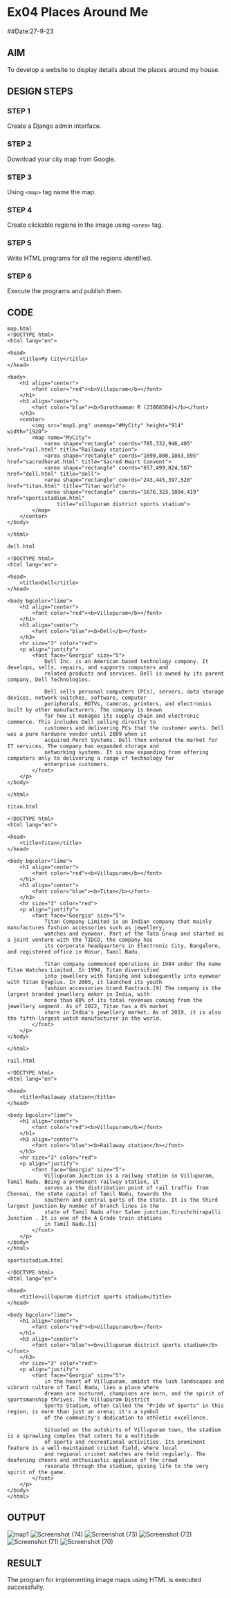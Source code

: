 # Ex04 Places Around Me
##Date:27-9-23

## AIM
To develop a website to display details about the places around my house.

## DESIGN STEPS

### STEP 1
Create a Django admin interface.

### STEP 2
Download your city map from Google.

### STEP 3
Using ```<map>``` tag name the map.

### STEP 4
Create clickable regions in the image using ```<area>``` tag.

### STEP 5
Write HTML programs for all the regions identified.

### STEP 6
Execute the programs and publish them.

## CODE
```
map.html
<!DOCTYPE html>
<html lang="en">

<head>
    <title>My City</title>
</head>

<body>
    <h1 align="center">
        <font color="red"><b>Villupuram</b></font>
    </h1>
    <h3 align="center">
        <font color="blue"><b>Surothaaman R (23008504)</b></font>
    </h3>
    <center>
        <img src="map1.png" usemap="#MyCity" height="914" width="1920">
        <map name="MyCity">
            <area shape="rectangle" coords="785,332,946,405" href="rail.html" title="Railaway station">
            <area shape="rectangle" coords="1690,800,1863,895" href="sacredherat.html" title="Sacred Heart Convent">
            <area shape="rectangle" coords="657,499,824,587" href="dell.html" title="dell">
            <area shape="rectangle" coords="243,445,397,520" href="titan.html" title="Titan world">
            <area shape="rectangle" coords="1676,323,1804,419" href="sportsstadium.html"
                title="villupuram district sports stadium">
        </map>
    </center>
</body>

</html>

dell.html

<!DOCTYPE html>
<html lang="en">

<head>
    <title>Dell</title>
</head>

<body bgcolor="lime">
    <h1 align="center">
        <font color="red"><b>Villupuram</b></font>
    </h1>
    <h3 align="center">
        <font color="blue"><b>Dell</b></font>
    </h3>
    <hr size="3" color="red">
    <p align="justify">
        <font face="Georgia" size="5">
            Dell Inc. is an American based technology company. It develops, sells, repairs, and supports computers and
            related products and services. Dell is owned by its parent company, Dell Technologies.

            Dell sells personal computers (PCs), servers, data storage devices, network switches, software, computer
            peripherals, HDTVs, cameras, printers, and electronics built by other manufacturers. The company is known
            for how it manages its supply chain and electronic commerce. This includes Dell selling directly to
            customers and delivering PCs that the customer wants. Dell was a pure hardware vendor until 2009 when it
            acquired Perot Systems. Dell then entered the market for IT services. The company has expanded storage and
            networking systems. It is now expanding from offering computers only to delivering a range of technology for
            enterprise customers.
        </font>
    </p>
</body>

</html>

titan.html

<!DOCTYPE html>
<html lang="en">

<head>
    <title>Titan</title>
</head>

<body bgcolor="lime">
    <h1 align="center">
        <font color="red"><b>Villupuram</b></font>
    </h1>
    <h3 align="center">
        <font color="blue"><b>Titan</b></font>
    </h3>
    <hr size="3" color="red">
    <p align="justify">
        <font face="Georgia" size="5">
            Titan Company Limited is an Indian company that mainly manufactures fashion accessories such as jewellery,
            watches and eyewear. Part of the Tata Group and started as a joint venture with the TIDCO, the company has
            its corporate headquarters in Electronic City, Bangalore, and registered office in Hosur, Tamil Nadu.

            Titan company commenced operations in 1984 under the name Titan Watches Limited. In 1994, Titan diversified
            into jewellery with Tanishq and subsequently into eyewear with Titan Eyeplus. In 2005, it launched its youth
            fashion accessories brand Fastrack.[9] The company is the largest branded jewellery maker in India, with
            more than 80% of its total revenues coming from the jewellery segment. As of 2022, Titan has a 6% market
            share in India's jewellery market. As of 2019, it is also the fifth-largest watch manufacturer in the world.
        </font>
    </p>
</body>

</html>

rail.html

<!DOCTYPE html>
<html lang="en">

<head>
    <title>Railaway station</title>
</head>

<body bgcolor="lime">
    <h1 align="center">
        <font color="red"><b>Villupuram</b></font>
    </h1>
    <h3 align="center">
        <font color="blue"><b>Railaway station</b></font>
    </h3>
    <hr size="3" color="red">
    <p align="justify">
        <font face="Georgia" size="5">
            Villupuram Junction is a railway station in Villupuram, Tamil Nadu. Being a prominent railway station, it
            serves as the distribution point of rail traffic from Chennai, the state capital of Tamil Nadu, towards the
            southern and central parts of the state. It is the third largest junction by number of branch lines in the
            state of Tamil Nadu after Salem junction,Tiruchchirapalli Junction . It is one of the A Grade train stations
            in Tamil Nadu.[1]
        </font>
    </p>
</body>
</html>

sportsstadium.html

<!DOCTYPE html>
<html lang="en">

<head>
    <title>villupuram district sports stadium</title>
</head>

<body bgcolor="lime">
    <h1 align="center">
        <font color="red"><b>Villupuram</b></font>
    </h1>
    <h3 align="center">
        <font color="blue"><b>villupuram district sports stadium</b></font>
    </h3>
    <hr size="3" color="red">
    <p align="justify">
        <font face="Georgia" size="5">
            in the heart of Villupuram, amidst the lush landscapes and vibrant culture of Tamil Nadu, lies a place where
            dreams are nurtured, champions are born, and the spirit of sportsmanship thrives. The Villupuram District
            Sports Stadium, often called the "Pride of Sports" in this region, is more than just an arena; it's a symbol
            of the community's dedication to athletic excellence.

            Situated on the outskirts of Villupuram town, the stadium is a sprawling complex that caters to a multitude
            of sports and recreational activities. Its prominent feature is a well-maintained cricket field, where local
            and regional cricket matches are held regularly. The deafening cheers and enthusiastic applause of the crowd
            resonate through the stadium, giving life to the very spirit of the game.
        </font>
    </p>
</body>
</html>

```


## OUTPUT
![map1](https://github.com/surothaaman/NearMe/assets/133313653/2c108091-f2b1-4277-affa-e507dface21d)
![Screenshot (74)](https://github.com/surothaaman/NearMe/assets/133313653/4b26ab47-8ce1-48c4-a91c-9b528a4b867c)
![Screenshot (73)](https://github.com/surothaaman/NearMe/assets/133313653/6130632c-ff19-490f-9706-fca3dd24d42c)
![Screenshot (72)](https://github.com/surothaaman/NearMe/assets/133313653/c3bab5f4-6d1e-4dac-beb4-fa934a10e9d5)
![Screenshot (71)](https://github.com/surothaaman/NearMe/assets/133313653/e1dcdb7d-99a4-45f9-bf7f-028f01688b6e)
![Screenshot (70)](https://github.com/surothaaman/NearMe/assets/133313653/3e81b2f8-7690-48eb-b47c-d3907b2ce172)


## RESULT
The program for implementing image maps using HTML is executed successfully.

